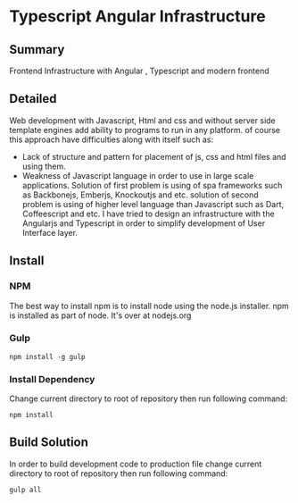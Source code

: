 # Typescript Angular Infrastructure
## Summary
Frontend Infrastructure with Angular , Typescript and modern frontend  
## Detailed
Web development with Javascript, Html and css and without server side template engines add ability to programs to run in any platform. of course this approach have difficulties along with itself such as:
* Lack of structure and pattern for placement of js, css and html files and using them.
* Weakness of Javascript language in order to use in large scale applications.
Solution of first problem is using of spa frameworks such as Backbonejs, Emberjs, Knockoutjs and etc. solution of second problem is using of higher level language than Javascript such as Dart, Coffeescript and etc.
I have tried to design an infrastructure with the Angularjs and Typescript in order to simplify development of User Interface layer.

## Install
### NPM
The best way to install npm is to install node using the node.js installer. npm is installed as part of node. It's over at nodejs.org
### Gulp
```shell
npm install -g gulp
```
### Install Dependency
Change current directory to root of repository then run following command:
```shell
npm install
```
## Build Solution
In order to build development code to production file change current directory to root of repository then run following command:
```shell
gulp all
```
